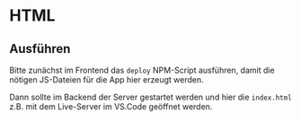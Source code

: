 # HTML

## Ausführen

Bitte zunächst im Frontend das `deploy` NPM-Script ausführen, damit die nötigen
JS-Dateien für die App hier erzeugt werden.

Dann sollte im Backend der Server gestartet werden und hier die `index.html` z.B. mit
dem Live-Server im VS.Code geöffnet werden.
